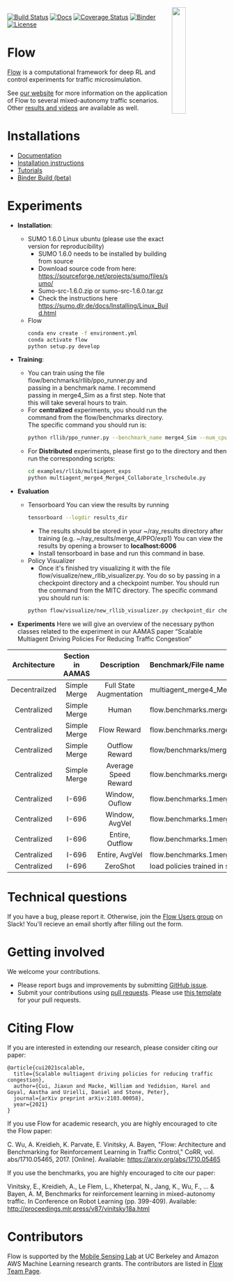 <img src="docs/img/square_logo.png" align="right" width="25%"/>

[![Build Status](https://travis-ci.com/flow-project/flow.svg?branch=master)](https://travis-ci.com/flow-project/flow)
[![Docs](https://readthedocs.org/projects/flow/badge)](http://flow.readthedocs.org/en/latest/)
[![Coverage Status](https://coveralls.io/repos/github/flow-project/flow/badge.svg?branch=master)](https://coveralls.io/github/flow-project/flow?branch=master)
[![Binder](https://mybinder.org/badge_logo.svg)](https://mybinder.org/v2/gh/flow-project/flow/binder)
[![License](https://img.shields.io/badge/license-MIT-blue.svg)](https://github.com/flow-project/flow/blob/master/LICENSE.md)

# Flow

[Flow](https://flow-project.github.io/) is a computational framework for deep RL and control experiments for traffic microsimulation.

See [our website](https://flow-project.github.io/) for more information on the application of Flow to several mixed-autonomy traffic scenarios. Other [results and videos](https://sites.google.com/view/ieee-tro-flow/home) are available as well.

# Installations

- [Documentation](https://flow.readthedocs.org/en/latest/)
- [Installation instructions](http://flow.readthedocs.io/en/latest/flow_setup.html)
- [Tutorials](https://github.com/flow-project/flow/tree/master/tutorials)
- [Binder Build (beta)](https://mybinder.org/v2/gh/flow-project/flow/binder)

# Experiments
- **Installation**:
    - SUMO 1.6.0 Linux ubuntu (please use the exact version for reproducibility)
        - SUMO 1.6.0 needs to be installed by building from source
        - Download source code from here: https://sourceforge.net/projects/sumo/files/sumo/
        - Sumo-src-1.6.0.zip or sumo-src-1.6.0.tar.gz
        - Check the instructions here https://sumo.dlr.de/docs/Installing/Linux_Build.html
    - Flow
        ```bash
        conda env create -f environment.yml
        conda activate flow
        python setup.py develop
        ```
- **Training**:
    - You can train using the file flow/benchmarks/rllib/ppo\_runner.py and passing in a benchmark name. I recommend passing in merge4\_Sim as a first step. Note that this will take several hours to train.
    - For **centralized** experiments, you should run the command from the flow/benchmarks directory. The specific command you should run is: 
        ```bash
        python rllib/ppo_runner.py --benchmark_name merge4_Sim --num_cpus  number_of_cores --lr 5e-5 --num_rollouts 2
        ```
    - For **Distributed** experiments, please first go to the directory and then run the corresponding scripts:
        ```bash
        cd examples/rllib/multiagent_exps
        python multiagent_merge4_Merge4_Collaborate_lrschedule.py 
        ```

- **Evaluation**
    - Tensorboard 
    You can view the results by running 
        ```bash
        tensorboard --logdir results_dir
        ```
        - The results should be stored in your ~/ray\_results directory after training (e.g. ~/ray\_results/merge\_4/PPO/exp1) You can view the results by opening a browser to **localhost:6006**
        - Install tensorboard in base and run this command in base.
    - Policy Visualizer
        - Once it's finished try visualizing it with the file flow/visualize/new_rllib_visualizer.py. You do so by passing in a checkpoint directory and a checkpoint number. You should run the command from the MITC directory. The specific command you should run is:
        ```bash
        python flow/visualize/new_rllib_visualizer.py checkpoint_dir checkpoint_num
        ```

- **Experiments**
Here we will give an overview of the necessary python classes related to the experiment in our AAMAS paper “Scalable Multiagent Driving Policies For Reducing Traffic Congestion”

Architecture| Section in AAMAS | Description | Benchmark/File name
:-------------------------------------: | :--------------: | :---------: | :-----------------
Decentrailzed | Simple Merge | Full State Augmentation | multiagent\_merge4\_Merge4\_Collaborate\_lrschedule.py 
Centralized | Simple Merge | Human | flow.benchmarks.merge4\_IDM
Centralized | Simple Merge | Flow Reward | flow.benchmarks.merge4\_Sim
Centralized | Simple Merge | Outflow Reward | flow/benchmarks/merge4\_Sim\_Arrive.py
Centralized | Simple Merge | Average Speed Reward | flow.benchmarks.merge4\_Sim\_AvgVel
Centralized | I-696 | Window, Ouflow | flow.benchmarks.1merge\_Window\_transfer\_Arrive
Centralized | I-696 | Window, AvgVel | flow.benchmarks.1merge\_Window\_transfer\_AvgVel
Centralized | I-696 | Entire, Outflow | flow.benchmarks.1merge\_horizon2000\_warmup0\_simstep05\_flow2000\_merge200\_dePart10\_Arrive
Centralized | I-696 | Entire, AvgVel | flow.benchmarks.1merge\_horizon2000\_warmup0\_simstep05\_flow2000\_merge200\_dePart10\_AvgVel
Centralized | I-696 | ZeroShot | load policies trained in simple merge and test them in I-696



# Technical questions

If you have a bug, please report it. Otherwise, join the [Flow Users group](https://forms.gle/CuVBu6QtX3dfNaxz6) on Slack! You'll recieve an email shortly after filling out the form. 

# Getting involved

We welcome your contributions.

- Please report bugs and improvements by submitting [GitHub issue](https://github.com/flow-project/flow/issues).
- Submit your contributions using [pull requests](https://github.com/flow-project/flow/pulls). Please use [this template](https://github.com/flow-project/flow/blob/master/.github/PULL_REQUEST_TEMPLATE.md) for your pull requests.

# Citing Flow
If you are interested in extending our research, please consider citing our paper:
```
@article{cui2021scalable,
  title={Scalable multiagent driving policies for reducing traffic congestion},
  author={Cui, Jiaxun and Macke, William and Yedidsion, Harel and Goyal, Aastha and Urielli, Daniel and Stone, Peter},
  journal={arXiv preprint arXiv:2103.00058},
  year={2021}
}
```

If you use Flow for academic research, you are highly encouraged to cite the Flow paper:

C. Wu, A. Kreidieh, K. Parvate, E. Vinitsky, A. Bayen, "Flow: Architecture and Benchmarking for Reinforcement Learning in Traffic Control," CoRR, vol. abs/1710.05465, 2017. [Online]. Available: https://arxiv.org/abs/1710.05465

If you use the benchmarks, you are highly encouraged to cite our paper:

Vinitsky, E., Kreidieh, A., Le Flem, L., Kheterpal, N., Jang, K., Wu, F., ... & Bayen, A. M,  Benchmarks for reinforcement learning in mixed-autonomy traffic. In Conference on Robot Learning (pp. 399-409). Available: http://proceedings.mlr.press/v87/vinitsky18a.html

# Contributors

Flow is supported by the [Mobile Sensing Lab](http://bayen.eecs.berkeley.edu/) at UC Berkeley and Amazon AWS Machine Learning research grants. The contributors are listed in [Flow Team Page](https://flow-project.github.io/team.html).

